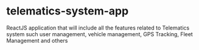 # telematics-system-app
ReactJS application that will include all the features related to Telematics system such user management, vehicle management, GPS Tracking, Fleet Management and others

